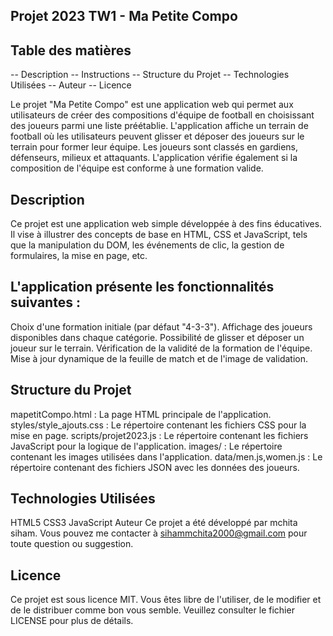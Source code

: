 ## Projet 2023 TW1 - Ma Petite Compo

## Table des matières
--  Description
--  Instructions
--  Structure du Projet
--  Technologies Utilisées
--  Auteur
--  Licence


Le projet "Ma Petite Compo" est une application web qui permet aux utilisateurs de créer des compositions d'équipe de football en choisissant des joueurs parmi une liste préétablie. L'application affiche un terrain de football où les utilisateurs peuvent glisser et déposer des joueurs sur le terrain pour former leur équipe. Les joueurs sont classés en gardiens, défenseurs, milieux et attaquants. L'application vérifie également si la composition de l'équipe est conforme à une formation valide.

## Description
Ce projet est une application web simple développée à des fins éducatives. Il vise à illustrer des concepts de base en HTML, CSS et JavaScript, tels que la manipulation du DOM, les événements de clic, la gestion de formulaires, la mise en page, etc.

## L'application présente les fonctionnalités suivantes :

Choix d'une formation initiale (par défaut "4-3-3").
Affichage des joueurs disponibles dans chaque catégorie.
Possibilité de glisser et déposer un joueur sur le terrain.
Vérification de la validité de la formation de l'équipe.
Mise à jour dynamique de la feuille de match et de l'image de validation.

## Structure du Projet
mapetitCompo.html : La page HTML principale de l'application.
styles/style_ajouts.css : Le répertoire contenant les fichiers CSS pour la mise en page.
scripts/projet2023.js : Le répertoire contenant les fichiers JavaScript pour la logique de l'application.
images/ : Le répertoire contenant les images utilisées dans l'application.
data/men.js,women.js : Le répertoire contenant des fichiers JSON avec les données des joueurs.

## Technologies Utilisées
HTML5
CSS3
JavaScript
Auteur
Ce projet a été développé par mchita siham. Vous pouvez me contacter à sihammchita2000@gmail.com pour toute question ou suggestion.

## Licence
Ce projet est sous licence MIT. Vous êtes libre de l'utiliser, de le modifier et de le distribuer comme bon vous semble. Veuillez consulter le fichier LICENSE pour plus de détails.
